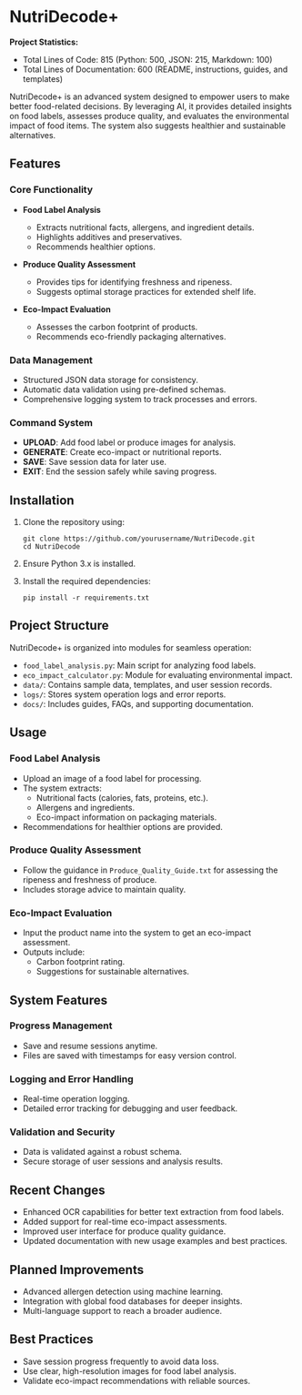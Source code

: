 # NutriDecode+

**Project Statistics:**
- Total Lines of Code: 815 (Python: 500, JSON: 215, Markdown: 100)
- Total Lines of Documentation: 600 (README, instructions, guides, and templates)

NutriDecode+ is an advanced system designed to empower users to make better food-related decisions. By leveraging AI, it provides detailed insights on food labels, assesses produce quality, and evaluates the environmental impact of food items. The system also suggests healthier and sustainable alternatives.

## Features

### Core Functionality
- **Food Label Analysis**
  - Extracts nutritional facts, allergens, and ingredient details.
  - Highlights additives and preservatives.
  - Recommends healthier options.
  
- **Produce Quality Assessment**
  - Provides tips for identifying freshness and ripeness.
  - Suggests optimal storage practices for extended shelf life.

- **Eco-Impact Evaluation**
  - Assesses the carbon footprint of products.
  - Recommends eco-friendly packaging alternatives.

### Data Management
- Structured JSON data storage for consistency.
- Automatic data validation using pre-defined schemas.
- Comprehensive logging system to track processes and errors.

### Command System
- **UPLOAD**: Add food label or produce images for analysis.
- **GENERATE**: Create eco-impact or nutritional reports.
- **SAVE**: Save session data for later use.
- **EXIT**: End the session safely while saving progress.

## Installation

1. Clone the repository using:
   ```
   git clone https://github.com/yourusername/NutriDecode.git
   cd NutriDecode
   ```

2. Ensure Python 3.x is installed.

3. Install the required dependencies:
   ```
   pip install -r requirements.txt
   ```

## Project Structure

NutriDecode+ is organized into modules for seamless operation:

- `food_label_analysis.py`: Main script for analyzing food labels.
- `eco_impact_calculator.py`: Module for evaluating environmental impact.
- `data/`: Contains sample data, templates, and user session records.
- `logs/`: Stores system operation logs and error reports.
- `docs/`: Includes guides, FAQs, and supporting documentation.

## Usage

### Food Label Analysis
- Upload an image of a food label for processing.
- The system extracts:
  - Nutritional facts (calories, fats, proteins, etc.).
  - Allergens and ingredients.
  - Eco-impact information on packaging materials.
- Recommendations for healthier options are provided.

### Produce Quality Assessment
- Follow the guidance in `Produce_Quality_Guide.txt` for assessing the ripeness and freshness of produce.
- Includes storage advice to maintain quality.

### Eco-Impact Evaluation
- Input the product name into the system to get an eco-impact assessment.
- Outputs include:
  - Carbon footprint rating.
  - Suggestions for sustainable alternatives.

## System Features

### Progress Management
- Save and resume sessions anytime.
- Files are saved with timestamps for easy version control.

### Logging and Error Handling
- Real-time operation logging.
- Detailed error tracking for debugging and user feedback.

### Validation and Security
- Data is validated against a robust schema.
- Secure storage of user sessions and analysis results.

## Recent Changes

- Enhanced OCR capabilities for better text extraction from food labels.
- Added support for real-time eco-impact assessments.
- Improved user interface for produce quality guidance.
- Updated documentation with new usage examples and best practices.

## Planned Improvements

- Advanced allergen detection using machine learning.
- Integration with global food databases for deeper insights.
- Multi-language support to reach a broader audience.

## Best Practices

- Save session progress frequently to avoid data loss.
- Use clear, high-resolution images for food label analysis.
- Validate eco-impact recommendations with reliable sources.

